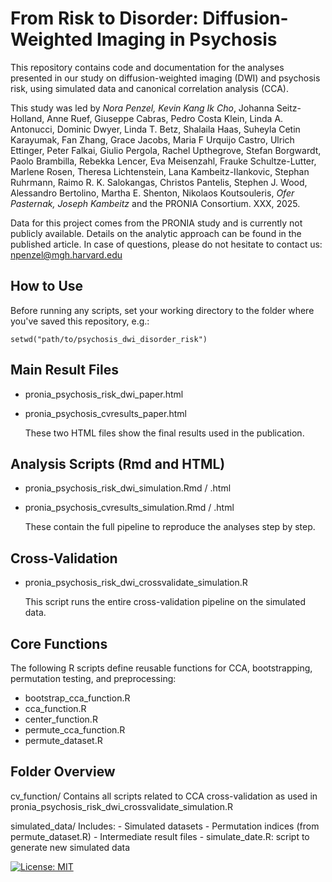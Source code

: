 From Risk to Disorder: Diffusion-Weighted Imaging in Psychosis
===========================

This repository contains code and documentation for the analyses presented 
in our study on diffusion-weighted imaging (DWI) and psychosis risk, using 
simulated data and canonical correlation analysis (CCA).

This study was led by *Nora Penzel, Kevin Kang Ik Cho*, Johanna Seitz-Holland, Anne Ruef, Giuseppe Cabras, Pedro Costa Klein, Linda A. Antonucci, Dominic Dwyer, Linda T. Betz, Shalaila Haas, Suheyla Cetin Karayumak, Fan Zhang, Grace Jacobs, Maria F Urquijo Castro, Ulrich Ettinger, Peter Falkai, Giulio Pergola, Rachel Upthegrove, Stefan Borgwardt, Paolo Brambilla, Rebekka Lencer, Eva Meisenzahl, Frauke Schultze-Lutter, Marlene Rosen, Theresa Lichtenstein, Lana Kambeitz-Ilankovic, Stephan Ruhrmann, Raimo R. K. Salokangas, Christos Pantelis, Stephen J. Wood, Alessandro Bertolino, Martha E. Shenton, Nikolaos Koutsouleris, *Ofer Pasternak, Joseph Kambeitz* and the PRONIA Consortium. XXX, 2025.

Data for this project comes from the PRONIA study and is currently not publicly available. Details on the analytic approach can be found in the published article. In case of questions, please do not hesitate to contact us: [npenzel@mgh.harvard.edu](mailto:npenzel@mgh.harvard.edu)

How to Use
----------

Before running any scripts, set your working directory to the folder where 
you've saved this repository, e.g.:

    setwd("path/to/psychosis_dwi_disorder_risk")


Main Result Files
-----------------

- pronia_psychosis_risk_dwi_paper.html
- pronia_psychosis_cvresults_paper.html

  These two HTML files show the final results used in the publication.


Analysis Scripts (Rmd and HTML)
-------------------------------

- pronia_psychosis_risk_dwi_simulation.Rmd / .html
- pronia_psychosis_cvresults_simulation.Rmd / .html

  These contain the full pipeline to reproduce the analyses step by step.


Cross-Validation
----------------

- pronia_psychosis_risk_dwi_crossvalidate_simulation.R

  This script runs the entire cross-validation pipeline on the simulated data.


Core Functions
--------------

The following R scripts define reusable functions for CCA, bootstrapping, 
permutation testing, and preprocessing:

- bootstrap_cca_function.R
- cca_function.R
- center_function.R
- permute_cca_function.R
- permute_dataset.R


Folder Overview
---------------

cv_function/
    Contains all scripts related to CCA cross-validation as used in 
    pronia_psychosis_risk_dwi_crossvalidate_simulation.R

simulated_data/
    Includes:
      - Simulated datasets
      - Permutation indices (from permute_dataset.R)
      - Intermediate result files
      - simulate_date.R: script to generate new simulated data

[![License: MIT](https://img.shields.io/badge/License-MIT-yellow.svg)](LICENSE)

